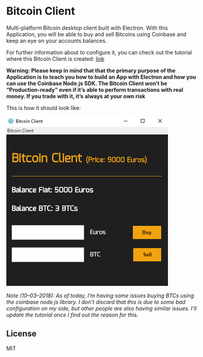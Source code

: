 # Bitcoin Client

Multi-platform Bitcoin desktop client built with Electron. With this Application, you will be able to buy and sell Bitcoins using Coinbase and keep an eye on your accounts balances.

For further information about to configure it, you can check out the tutorial where this Bitcoin Client is created: [link](https://medium.com/@javidgon/create-a-multi-platform-bitcoin-desktop-client-with-electron-299639aeeba4)

**Warning: Please keep in mind that that the primary purpose of the Application is to teach you how to build an App with Electron and how you can use the Coinbase Node.js SDK. The Bitcoin Client won’t be “Production-ready” even if it’s able to perform transactions with real money. If you trade with it, it’s always at your own risk**


This is how it should look like:

![Alt text](assets/imgs/bitcoin_client.PNG?raw=true "Title")


*Note (10–03–2018): As of today, I’m having some issues buying BTCs using the coinbase node.js library. I don’t discard that this is due to some bad configuration on my side, but other people are also having similar issues. I’ll update the tutorial once I find out the reason for this.*

## License

MIT